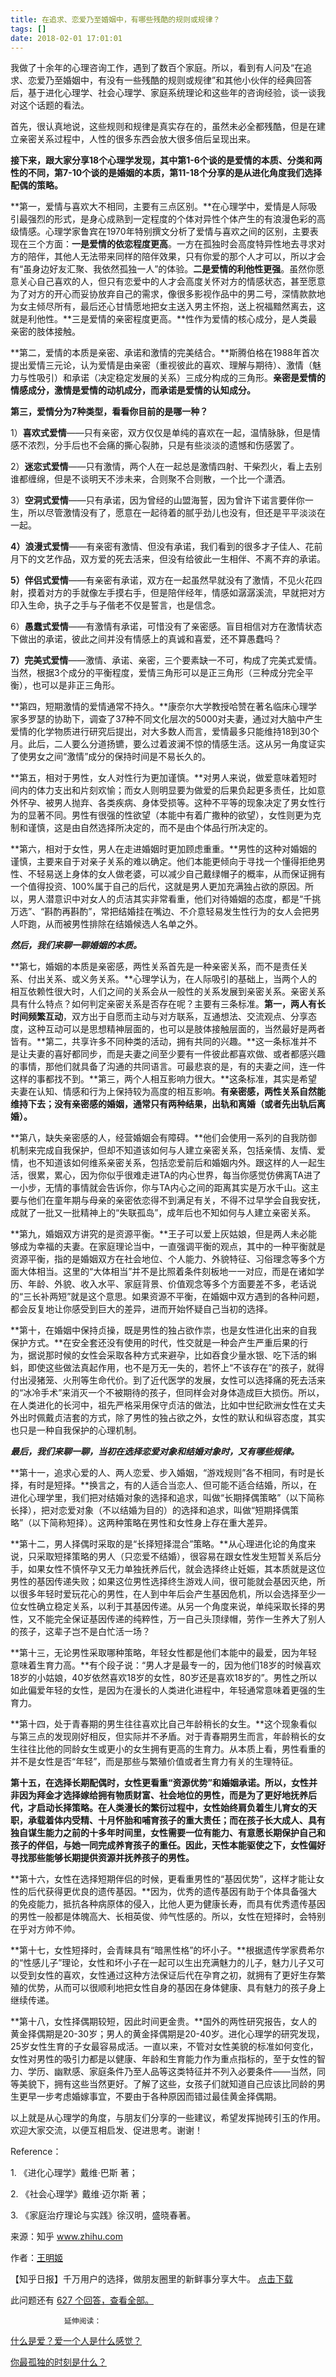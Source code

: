 ```yaml
---
title: 在追求、恋爱乃至婚姻中，有哪些残酷的规则或规律？
tags: []
date: 2018-02-01 17:01:01
---
```


我做了十余年的心理咨询工作，遇到了数百个家庭。所以，看到有人问及“在追求、恋爱乃至婚姻中，有没有一些残酷的规则或规律”和其他小伙伴的经典回答后，基于进化心理学、社会心理学、家庭系统理论和这些年的咨询经验，谈一谈我对这个话题的看法。

首先，很认真地说，这些规则和规律是真实存在的，虽然未必全都残酷，但是在建立亲密关系过程中，人性的很多东西会放大很多倍后呈现出来。

**接下来，跟大家分享18个心理学发现，其中第1-6个谈的是爱情的本质、分类和两性的不同，第7-10个谈的是婚姻的本质，第11-18个分享的是从进化角度我们选择配偶的策略。**

**第一，爱情与喜欢大不相同，主要有三点区别。**在心理学中，爱情是人际吸引最强烈的形式，是身心成熟到一定程度的个体对异性个体产生的有浪漫色彩的高级情感。心理学家鲁宾在1970年特别撰文分析了爱情与喜欢之间的区别，主要表现在三个方面：**一是爱情的依恋程度更高**。一方在孤独时会高度特异性地去寻求对方的陪伴，其他人无法带来同样的陪伴效果，只有你爱的那个人才可以，所以才会有“虽身边好友汇聚、我依然孤独一人”的体验。**二是爱情的利他性更强**。虽然你愿意关心自己喜欢的人，但只有恋爱中的人才会高度关怀对方的情感状态，甚至愿意为了对方的开心而妥协放弃自己的需求，像很多影视作品中的男二号，深情款款地为女主倾尽所有，最后还心甘情愿地把女主送入男主怀抱，送上祝福黯然离去，这就是利他性。**三是爱情的亲密程度更高。**性作为爱情的核心成分，是人类最亲密的肢体接触。

**第二，爱情的本质是亲密、承诺和激情的完美结合。**斯腾伯格在1988年首次提出爱情三元论，认为爱情是由亲密（重视彼此的喜欢、理解与期待）、激情（魅力与性吸引）和承诺（决定稳定发展的关系）三成分构成的三角形。**亲密是爱情的情感成分，激情是爱情的动机成分，而承诺是爱情的认知成分。**

**第三，爱情分为7种类型，看看你目前的是哪一种？** 

1）**喜欢式爱情**——只有亲密，双方仅仅是单纯的喜欢在一起，温情脉脉，但是情感不浓烈，分手后也不会痛的撕心裂肺，只是有些淡淡的遗憾和伤感罢了。

2）**迷恋式爱情**——只有激情，两个人在一起总是激情四射、干柴烈火，看上去别谁都缠绵，但是不谈明天不涉未来，合则聚不合则散，一个比一个潇洒。

3）**空洞式爱情**——只有承诺，因为曾经的山盟海誓，因为曾许下诺言要伴你一生，所以尽管激情没有了，愿意在一起待着的腻乎劲儿也没有，但还是平平淡淡在一起。

**4）浪漫式爱情**——有亲密有激情、但没有承诺，我们看到的很多才子佳人、花前月下的文艺作品，双方爱的死去活来，但没有给彼此一生相伴、不离不弃的承诺。

**5）伴侣式爱情**——有亲密有承诺，双方在一起虽然早就没有了激情，不见火花四射，摸着对方的手就像左手摸右手，但是陪伴经年，情感如潺潺溪流，早就把对方印入生命，执子之手与子偕老不仅是誓言，也是信念。

6）**愚蠢式爱情**——有激情有承诺，可惜没有了亲密感。盲目相信对方在激情状态下做出的承诺，彼此之间并没有情感上的真诚和喜爱，还不算愚蠢吗？

**7）完美式爱情**——激情、承诺、亲密，三个要素缺一不可，构成了完美式爱情。当然，根据3个成分的平衡程度，爱情三角形可以是正三角形（三种成分完全平衡），也可以是非正三角形。

**第四，短期激情的爱情通常不持久。**康奈尔大学教授哈赞在著名临床心理学家多罗瑟的协助下，调查了37种不同文化层次的5000对夫妻，通过对大脑中产生爱情的化学物质进行研究后提出，对大多数人而言，爱情最多只能维持18到30个月。此后，二人要么分道扬镳，要么过着波澜不惊的情感生活。这从另一角度证实了使男女之间“激情”成分的保持时间是不易长久的。

**第五，相对于男性，女人对性行为更加谨慎。**对男人来说，做爱意味着短时间内的体力支出和片刻欢愉；而女人则明显要为做爱的后果负起更多责任，比如意外怀孕、被男人抛弃、各类疾病、身体受损等。这种不平等的现象决定了男女性行为的显著不同。男性有很强的性欲望（本能中有着广撒种的欲望），女性则更为克制和谨慎，这是由自然选择所决定的，而不是由个体品行所决定的。

**第六，相对于女性，男人在走进婚姻时更加顾虑重重。**男性的这种对婚姻的谨慎，主要来自于对亲子关系的难以确定。他们本能更倾向于寻找一个懂得拒绝男性、不轻易送上身体的女人做老婆，可以减少自己戴绿帽子的概率，从而保证拥有一个值得投资、100%属于自己的后代，这就是男人更加充满独占欲的原因。所以，男人潜意识中对女人的贞洁其实非常看重，他们对待婚姻的态度，都是“千挑万选”、“斟酌再斟酌”，常把结婚挂在嘴边、不介意轻易发生性行为的女人会把男人吓跑，从而被男性排除在结婚候选人名单之外。

_**然后，我们来聊一聊婚姻的本质。**_

**第七，婚姻的本质是亲密感，两性关系首先是一种亲密关系，而不是责任关系、付出关系、或义务关系。**心理学认为，在人际吸引的基础上，当两个人的相互依赖性很大时，人们之间的关系会从一般性的关系发展到亲密关系。亲密关系具有什么特点？如何判定亲密关系是否存在呢？主要有三条标准。**第一，两人有长时间频繁互动**，双方出于自愿而主动与对方联系，互通想法、交流观点、分享态度，这种互动可以是思想精神层面的，也可以是肢体接触层面的，当然最好是两者皆有。**第二，共享许多不同种类的活动，拥有共同的兴趣。**这一条标准并不是让夫妻的喜好都同步，而是夫妻之间至少要有一件彼此都喜欢做、或者都感兴趣的事情，那他们就具备了沟通的共同语言。可最悲哀的是，有的夫妻之间，连一件这样的事都找不到。**第三，两个人相互影响力很大。**这条标准，其实是希望夫妻在认知、情感和行为上保持较为高度的相互影响。**有亲密感，两性关系自然能维持下去；没有亲密感的婚姻，通常只有两种结果，出轨和离婚（或者先出轨后离婚）。**

**第八，缺失亲密感的人，经营婚姻会有障碍。**他们会使用一系列的自我防御机制来完成自我保护，但却不知道该如何与人建立亲密关系，包括亲情、友情、爱情，也不知道该如何维系亲密关系，包括恋爱前后和婚姻内外。跟这样的人一起生活，很累，累心，因为你似乎很难走进TA的内心世界，每当你感觉仿佛离TA进了一小步，无情的事情就会告诉你，你与TA内心之间的距离其实是万水千山。这主要与他们在童年期与母亲的亲密依恋得不到满足有关，不得不过早学会自我安抚，成就了一批又一批精神上的“失联孤岛”，成年后也不知如何与人建立亲密关系。

**第九，婚姻双方讲究的是资源平衡。**王子可以爱上灰姑娘，但是两人未必能够成为幸福的夫妻。在家庭理论当中，一直强调平衡的观点，其中的一种平衡就是资源平衡，指的是婚姻双方在社会地位、个人能力、外貌特征、习俗理念等多个方面大体相当。这里的“大体相当”并不是比照着条件刻板地一一对应，而是在诸如学历、年龄、外貌、收入水平、家庭背景、价值观念等多个方面要差不多，老话说的“三长补两短”就是这个意思。如果资源不平衡，在婚姻中双方遇到的各种问题，都会反复地让你感受到巨大的差异，进而开始怀疑自己当初的选择。

**第十，在婚姻中保持贞操，既是男性的独占欲作祟，也是女性进化出来的自我保护方式。**在安全套还没有使用的时代，性交就是一种会产生严重后果的行为，据说那时候的女性会采取各种方式来避孕，比如吞食少量水银、吃下活的蝌蚪，即使这些做法真起作用，也不是万无一失的，若怀上“不该存在”的孩子，就得付出浸猪笼、火刑等生命代价。到了近代医学的发展，女性可以选择痛的死去活来的“冰冷手术”来消灭一个不被期待的孩子，但同样会对身体造成巨大损伤。所以，在人类进化的长河中，祖先严格采用保守贞洁的做法，比如中世纪欧洲女性在丈夫外出时佩戴贞洁套的方式，除了男性的独占欲之外，女性的默认和纵容态度，其实也只是一种自我保护的心理机制。

_**最后，我们来聊一聊，当初在选择恋爱对象和结婚对象时，又有哪些规律。**_

**第十一，追求心爱的人、两人恋爱、步入婚姻，“游戏规则”各不相同，有时是长择，有时是短择。**换言之，有的人适合当恋人、但可能不适合结婚，所以，在进化心理学里，我们把对结婚对象的选择和追求，叫做“长期择偶策略”（以下简称长择），把对恋爱对象（不以结婚为目的）的选择和追求，叫做“短期择偶策略”（以下简称短择）。这两种策略在男性和女性身上存在重大差异。

**第十二，男人择偶时采取的是“长择短择混合”策略。**从心理进化论的角度来说，只采取短择策略的男人（只恋爱不结婚），很容易在跟女性发生短暂关系后分手，如果女性不慎怀孕又无力单独抚养后代，就会选择终止妊娠，其本质就是这位男性的基因传递失败；如果这位男性选择终生游戏人间，很可能就会基因灭绝，所以很多年轻时爱玩花心的男性，在人到中年后会产生基因危机，所以会选择至少一位女性确立稳定关系，以利于其基因传递。从另一个角度来说，单纯采取长择的男性，又不能完全保证基因传递的纯粹性，万一自己头顶绿帽，劳作一生养大了别人的孩子，这辈子岂不是白忙活一场？

**第十三，无论男性采取哪种策略，年轻女性都是他们本能中的最爱，因为年轻意味着生育力高。**有个段子说：“男人才是最专一的，因为他们18岁的时候喜欢18岁的小姑娘，40岁依然喜欢18岁的女性，80岁还是喜欢18岁的”。男性之所以如此偏爱年轻的女性，是因为在漫长的人类进化进程中，年轻通常意味着更强的生育力。

**第十四，处于青春期的男生往往喜欢比自己年龄稍长的女生。**这个现象看似与第三点的发现刚好相反，但实际并不矛盾。对于青春期男生而言，年龄稍长的女生往往比他的同龄女生或更小的女生拥有更高的生育力。从本质上看，男性看重的并不是女性是否“年轻”，而是那些与繁殖价值或者生育力有关的生理特征。

**第十五，在选择长期配偶时，女性更看重“资源优势”和婚姻承诺。所以，女性并非因为拜金才选择嫁给拥有物质财富、社会地位的男性，而是为了更好地抚养后代，才启动长择策略。**在人类漫长的繁衍过程中，女性始终肩负着生儿育女的天职，承载着体内受精、十月怀胎和哺育孩子的重大责任；而在孩子长大成人、具有独自谋生能力之前的十多年时间里，女性需要一位有能力、有意愿长期保护自己和孩子的伴侣，与她一同完成养育孩子的重任。因此，天性本能驱使之下，女性偏好寻找那些能够长期提供资源并抚养孩子的男性**。**

**第十六，女性在选择短期伴侣的时候，更看重男性的“基因优势”，这样才能让女性的后代获得更优良的遗传基因。**因为，优秀的遗传基因有助于个体具备强大的免疫能力，抵抗各种病原体的侵入，比他人更为健康长寿，而具有优秀遗传基因的男性一般都是体魄高大、长相英俊、帅气性感的。所以，女性在短择时，会特别在乎对方帅不帅。

**第十七，女性短择时，会青睐具有“暗黑性格”的坏小子。**根据遗传学家费希尔的“性感儿子”理论，女性和坏小子在一起可以生出充满魅力的儿子，魅力儿子又可以受到女性的喜欢，女性通过这种方法保证后代在孕育之初，就拥有了更好生存繁殖的优势，从而可以很顺利地把女性自身的基因在身体健康、具有魅力的孩子身上继续传递。

**第十八，女性择偶期较短，因此时间更金贵。**国外的两性研究报告，女人的黄金择偶期是20-30岁；男人的黄金择偶期是20-40岁。进化心理学的研究发现，25岁女性生育的子女最容易成活。一直以来，不管对女性美貌的标准如何变化，女性对男性的吸引力都是以健康、年龄和生育能力作为重点指标的，至于女性的智力、学历、幽默感、家庭条件乃至人品等这类特征并不列入必要条件——当然，同等美貌下，拥有这些当然更好。了解了这些，女孩子们就知道自己应该比同龄的男生更早一步考虑婚嫁事宜，不要由于各种原因而错过最佳黄金择偶期。

以上就是从心理学的角度，与朋友们分享的一些建议，希望发挥抛砖引玉的作用。欢迎大家交流，以便互相启发、促进思考。谢谢！

Reference：

1\. 《进化心理学》戴维·巴斯 著；

2\. 《社会心理学》戴维·迈尔斯 著；

3\. 《家庭治疗理论与实践》徐汉明，盛晓春著。

来源：知乎 www.zhihu.com

作者：[王明姬](http://www.zhihu.com/people/wang-ming-ji-8-23?utm_campaign=rss&utm_medium=rss&utm_source=rss&utm_content=author)

【知乎日报】千万用户的选择，做朋友圈里的新鲜事分享大牛。
        [点击下载](http://daily.zhihu.com?utm_source=rssyanwenzi&utm_campaign=tuijian&utm_medium=rssnormal)

此问题还有 [627 个回答，查看全部。](http://www.zhihu.com/question/24097778/answer/306673814?utm_campaign=rss&utm_medium=rss&utm_source=rss&utm_content=title)

                延伸阅读：

[什么是爱？爱一个人是什么感觉？](http://www.zhihu.com/question/20875474?utm_campaign=rss&utm_medium=rss&utm_source=rss&utm_content=title)

[你最孤独的时刻是什么？](http://www.zhihu.com/question/20406962?utm_campaign=rss&utm_medium=rss&utm_source=rss&utm_content=title)